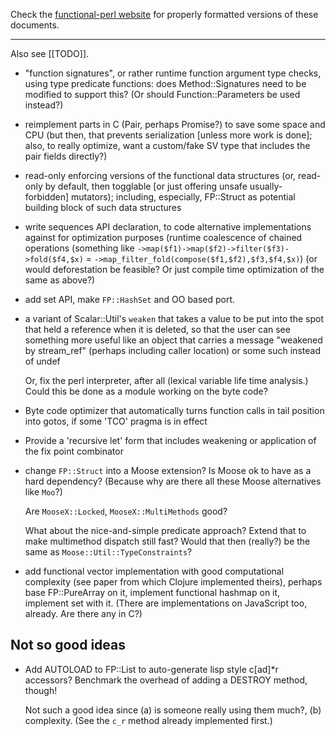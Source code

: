 Check the [functional-perl website](http://functional-perl.org/) for
properly formatted versions of these documents.

---

Also see [[TODO]].


* "function signatures", or rather runtime function argument type
  checks, using type predicate functions:
  does Method::Signatures need to be modified to support this?
  (Or should Function::Parameters be used instead?)

* reimplement parts in C (Pair, perhaps Promise?) to save some space
  and CPU (but then, that prevents serialization [unless more work is
  done]; also, to really optimize, want a custom/fake SV type that
  includes the pair fields directly?)

* read-only enforcing versions of the functional data structures (or,
  read-only by default, then togglable [or just offering unsafe
  usually-forbidden] mutators); including, especially, FP::Struct as
  potential building block of such data structures

* write sequences API declaration, to code alternative implementations
  against for optimization purposes (runtime coalescence of chained
  operations (something like `->map($f1)->map($f2)->filter($f3)->fold($f4,$x)`
  = `->map_filter_fold(compose($f1,$f2),$f3,$f4,$x)`) (or would
  deforestation be feasible? Or just compile time optimization of the
  same as above?)

* add set API, make `FP::HashSet` and OO based port.

* a variant of Scalar::Util's `weaken` that takes a value to be put
  into the spot that held a reference when it is deleted, so that the
  user can see something more useful like an object that carries a
  message "weakened by stream_ref" (perhaps including caller location)
  or some such instead of undef

  Or, fix the perl interpreter, after all (lexical variable life time
  analysis.) Could this be done as a module working on the byte code?

* Byte code optimizer that automatically turns function calls in tail
  position into gotos, if some 'TCO' pragma is in effect

* Provide a 'recursive let' form that includes weakening or
  application of the fix point combinator

* change `FP::Struct` into a Moose extension? Is Moose ok to have as a
  hard dependency? (Because why are there all these Moose alternatives
  like `Moo`?)

  Are `MooseX::Locked`, `MooseX::MultiMethods` good?

  What about the nice-and-simple predicate approach? Extend that to
  make multimethod dispatch still fast? Would that then (really?) be
  the same as `Moose::Util::TypeConstraints`? 

* add functional vector implementation with good computational
  complexity (see paper from which Clojure implemented theirs),
  perhaps base FP::PureArray on it, implement functional hashmap on
  it, implement set with it. (There are implementations on JavaScript
  too, already. Are there any in C?)


## Not so good ideas

* Add AUTOLOAD to FP::List to auto-generate lisp style c[ad]*r
  accessors? Benchmark the overhead of adding a DESTROY method,
  though!

  Not such a good idea since (a) is someone really using them much?,
  (b) complexity. (See the `c_r` method already implemented first.)


